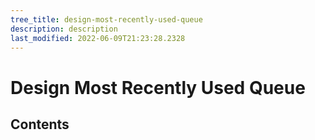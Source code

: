 ```yaml
---
tree_title: design-most-recently-used-queue
description: description
last_modified: 2022-06-09T21:23:28.2328
---
```


# Design Most Recently Used Queue

## Contents
